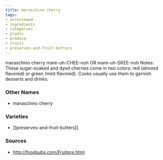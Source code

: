 ```yaml
---
title: maraschino cherry
tags:
- unreviewed
- ingredients
- categories
- plants
- produce
- fruits
- preserves-and-fruit-butters
---
```

maraschino cherry mare-uh-CHEE-noh OR mare-uh-SKEE-noh Notes: These sugar-soaked and dyed cherries come in two colors: red (almond flavored) or green (mint flavored). Cooks usually use them to garnish desserts and drinks.

### Other Names

* maraschino cherry

### Varieties

* [[preserves-and-fruit-butters]]

### Sources
* http://foodsubs.com/Fruitpre.html
